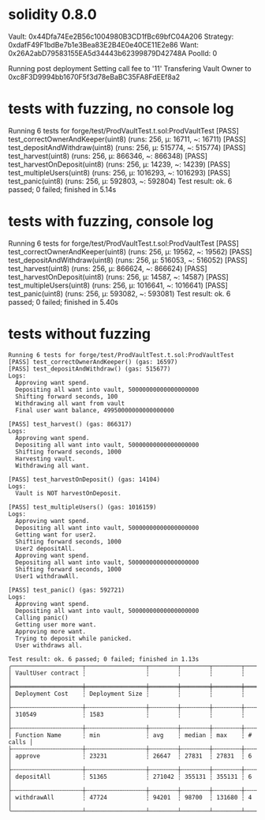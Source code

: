 # solidity 0.8.0

Vault: 0x44Dfa74Ee2B56c1004980B3CD1fBc69bfC04A206
Strategy: 0xdafF49F1bdBe7b1e3Bea83E2B4E0e40CE11E2e86
Want: 0x26A2abD79583155EA5d34443b62399879D42748A
PoolId: 0

Running post deployment
Setting call fee to '11'
Transfering Vault Owner to 0xc8F3D9994bb1670F5f3d78eBaBC35FA8FdEEf8a2

# tests with fuzzing, no console log

Running 6 tests for forge/test/ProdVaultTest.t.sol:ProdVaultTest
[PASS] test_correctOwnerAndKeeper(uint8) (runs: 256, μ: 16711, ~: 16711)
[PASS] test_depositAndWithdraw(uint8) (runs: 256, μ: 515774, ~: 515774)
[PASS] test_harvest(uint8) (runs: 256, μ: 866346, ~: 866348)
[PASS] test_harvestOnDeposit(uint8) (runs: 256, μ: 14239, ~: 14239)
[PASS] test_multipleUsers(uint8) (runs: 256, μ: 1016293, ~: 1016293)
[PASS] test_panic(uint8) (runs: 256, μ: 592803, ~: 592804)
Test result: ok. 6 passed; 0 failed; finished in 5.14s

# tests with fuzzing, console log

Running 6 tests for forge/test/ProdVaultTest.t.sol:ProdVaultTest
[PASS] test_correctOwnerAndKeeper(uint8) (runs: 256, μ: 19562, ~: 19562)
[PASS] test_depositAndWithdraw(uint8) (runs: 256, μ: 516053, ~: 516052)
[PASS] test_harvest(uint8) (runs: 256, μ: 866624, ~: 866624)
[PASS] test_harvestOnDeposit(uint8) (runs: 256, μ: 14587, ~: 14587)
[PASS] test_multipleUsers(uint8) (runs: 256, μ: 1016641, ~: 1016641)
[PASS] test_panic(uint8) (runs: 256, μ: 593082, ~: 593081)
Test result: ok. 6 passed; 0 failed; finished in 5.40s

# tests without fuzzing

```
Running 6 tests for forge/test/ProdVaultTest.t.sol:ProdVaultTest
[PASS] test_correctOwnerAndKeeper() (gas: 16597)
[PASS] test_depositAndWithdraw() (gas: 515677)
Logs:
  Approving want spend.
  Depositing all want into vault, 50000000000000000000
  Shifting forward seconds, 100
  Withdrawing all want from vault
  Final user want balance, 49950000000000000000

[PASS] test_harvest() (gas: 866317)
Logs:
  Approving want spend.
  Depositing all want into vault, 50000000000000000000
  Shifting forward seconds, 1000
  Harvesting vault.
  Withdrawing all want.

[PASS] test_harvestOnDeposit() (gas: 14104)
Logs:
  Vault is NOT harvestOnDeposit.

[PASS] test_multipleUsers() (gas: 1016159)
Logs:
  Approving want spend.
  Depositing all want into vault, 50000000000000000000
  Getting want for user2.
  Shifting forward seconds, 1000
  User2 depositAll.
  Approving want spend.
  Depositing all want into vault, 50000000000000000000
  Shifting forward seconds, 1000
  User1 withdrawAll.

[PASS] test_panic() (gas: 592721)
Logs:
  Approving want spend.
  Depositing all want into vault, 50000000000000000000
  Calling panic()
  Getting user more want.
  Approving more want.
  Trying to deposit while panicked.
  User withdraws all.

Test result: ok. 6 passed; 0 failed; finished in 1.13s
╭────────────────────┬─────────────────┬────────┬────────┬────────┬─────────╮
│ VaultUser contract ┆                 ┆        ┆        ┆        ┆         │
╞════════════════════╪═════════════════╪════════╪════════╪════════╪═════════╡
│ Deployment Cost    ┆ Deployment Size ┆        ┆        ┆        ┆         │
├╌╌╌╌╌╌╌╌╌╌╌╌╌╌╌╌╌╌╌╌┼╌╌╌╌╌╌╌╌╌╌╌╌╌╌╌╌╌┼╌╌╌╌╌╌╌╌┼╌╌╌╌╌╌╌╌┼╌╌╌╌╌╌╌╌┼╌╌╌╌╌╌╌╌╌┤
│ 310549             ┆ 1583            ┆        ┆        ┆        ┆         │
├╌╌╌╌╌╌╌╌╌╌╌╌╌╌╌╌╌╌╌╌┼╌╌╌╌╌╌╌╌╌╌╌╌╌╌╌╌╌┼╌╌╌╌╌╌╌╌┼╌╌╌╌╌╌╌╌┼╌╌╌╌╌╌╌╌┼╌╌╌╌╌╌╌╌╌┤
│ Function Name      ┆ min             ┆ avg    ┆ median ┆ max    ┆ # calls │
├╌╌╌╌╌╌╌╌╌╌╌╌╌╌╌╌╌╌╌╌┼╌╌╌╌╌╌╌╌╌╌╌╌╌╌╌╌╌┼╌╌╌╌╌╌╌╌┼╌╌╌╌╌╌╌╌┼╌╌╌╌╌╌╌╌┼╌╌╌╌╌╌╌╌╌┤
│ approve            ┆ 23231           ┆ 26647  ┆ 27831  ┆ 27831  ┆ 6       │
├╌╌╌╌╌╌╌╌╌╌╌╌╌╌╌╌╌╌╌╌┼╌╌╌╌╌╌╌╌╌╌╌╌╌╌╌╌╌┼╌╌╌╌╌╌╌╌┼╌╌╌╌╌╌╌╌┼╌╌╌╌╌╌╌╌┼╌╌╌╌╌╌╌╌╌┤
│ depositAll         ┆ 51365           ┆ 271042 ┆ 355131 ┆ 355131 ┆ 6       │
├╌╌╌╌╌╌╌╌╌╌╌╌╌╌╌╌╌╌╌╌┼╌╌╌╌╌╌╌╌╌╌╌╌╌╌╌╌╌┼╌╌╌╌╌╌╌╌┼╌╌╌╌╌╌╌╌┼╌╌╌╌╌╌╌╌┼╌╌╌╌╌╌╌╌╌┤
│ withdrawAll        ┆ 47724           ┆ 94201  ┆ 98700  ┆ 131680 ┆ 4       │
╰────────────────────┴─────────────────┴────────┴────────┴────────┴─────────╯
```
